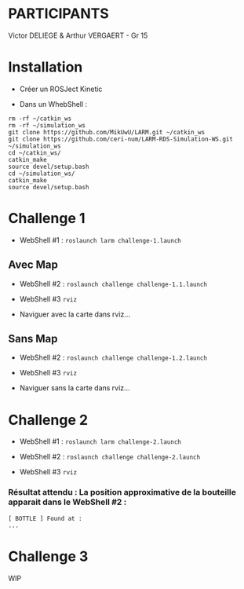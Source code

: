 # PARTICIPANTS
Victor DELIEGE & Arthur VERGAERT - Gr 15

# Installation

- Créer un ROSJect Kinetic

- Dans un WhebShell : 
```
rm -rf ~/catkin_ws
rm -rf ~/simulation_ws
git clone https://github.com/MikUwU/LARM.git ~/catkin_ws
git clone https://github.com/ceri-num/LARM-RDS-Simulation-WS.git ~/simulation_ws
cd ~/catkin_ws/
catkin_make
source devel/setup.bash
cd ~/simulation_ws/
catkin_make
source devel/setup.bash
```

# Challenge 1

- WebShell #1 : `roslaunch larm challenge-1.launch`

## Avec Map

- WebShell #2 : `roslaunch challenge challenge-1.1.launch`

- WebShell #3 `rviz`

- Naviguer avec la carte dans rviz...

## Sans Map

- WebShell #2 : `roslaunch challenge challenge-1.2.launch`

- WebShell #3 `rviz`

- Naviguer sans la carte dans rviz...

# Challenge 2

- WebShell #1 : `roslaunch larm challenge-2.launch`

- WebShell #2 : `roslaunch challenge challenge-2.launch`

- WebShell #3 `rviz`

### Résultat attendu : La position approximative de la bouteille apparait dans le WebShell #2 :

```
[ BOTTLE ] Found at : 
...
```

# Challenge 3

WIP
